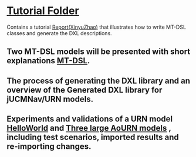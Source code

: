 
# [Tutorial Folder](Tutorial/)
Contains a tutorial [Report(XinyuZhao)](/Report(XinyuZhao).pdf) that illustrates how to write MT-DSL classes and generate the DXL descriptions. 

## Two MT-DSL models will be presented with short explanations [MT-DSL](MT-DSL/).
## The process of generating the DXL library and an overview of the Generated DXL library for jUCMNav/URN models. 
## Experiments and validations of a URN model [HelloWorld](/jucmfiles) and [Three large AoURN models](/jucmfiles) , including test scenarios, imported results and re-importing changes. 
